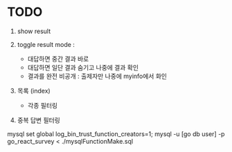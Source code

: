 # TODO

1. show result
1. toggle result mode :

   - 대답하면 중간 결과 바로
   - 대답하면 일단 결과 숨기고 나중에 결과 확인
   - 결과를 완전 비공개 : 출제자만 나중에 myinfo에서 화인

1. 목록 (index)

   - 각종 필터링

1. 중복 답변 필터링

mysql
set global log_bin_trust_function_creators=1;
mysql -u [go db user] -p go_react_survey < ./mysqlFunctionMake.sql
